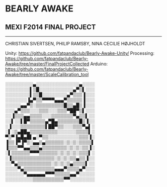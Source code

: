 # BEARLY AWAKE
## MEXI F2014 FINAL PROJECT

***

CHRISTIAN SIVERTSEN, PHILIP RAMSBY, NINA CECILIE HØJHOLDT

Unity: https://github.com/fatpandaclub/Bearly-Awake-Unity/
Processing: https://github.com/fatpandaclub/Bearly-Awake/tree/master/FinalProjectCollected 
Arduino: https://github.com/fatpandaclub/Bearly-Awake/tree/master/ScaleCalibration_tool


░░░░░░░░░▄░░░░░░░░░░░░░░▄░░░░
░░░░░░░░▌▒█░░░░░░░░░░░▄▀▒▌░░░
░░░░░░░░▌▒▒█░░░░░░░░▄▀▒▒▒▐░░░
░░░░░░░▐▄▀▒▒▀▀▀▀▄▄▄▀▒▒▒▒▒▐░░░
░░░░░▄▄▀▒░▒▒▒▒▒▒▒▒▒█▒▒▄█▒▐░░░
░░░▄▀▒▒▒░░░▒▒▒░░░▒▒▒▀██▀▒▌░░░
░░▐▒▒▒▄▄▒▒▒▒░░░▒▒▒▒▒▒▒▀▄▒▒▌░░
░░▌░░▌█▀▒▒▒▒▒▄▀█▄▒▒▒▒▒▒▒█▒▐░░
░▐░░░▒▒▒▒▒▒▒▒▌██▀▒▒░░░▒▒▒▀▄▌░
░▌░▒▄██▄▒▒▒▒▒▒▒▒▒░░░░░░▒▒▒▒▌░
▀▒▀▐▄█▄█▌▄░▀▒▒░░░░░░░░░░▒▒▒▐░
▐▒▒▐▀▐▀▒░▄▄▒▄▒▒▒▒▒▒░▒░▒░▒▒▒▒▌
▐▒▒▒▀▀▄▄▒▒▒▄▒▒▒▒▒▒▒▒░▒░▒░▒▒▐░
░▌▒▒▒▒▒▒▀▀▀▒▒▒▒▒▒░▒░▒░▒░▒▒▒▌░
░▐▒▒▒▒▒▒▒▒▒▒▒▒▒▒░▒░▒░▒▒▄▒▒▐░░
░░▀▄▒▒▒▒▒▒▒▒▒▒▒░▒░▒░▒▄▒▒▒▒▌░░
░░░░▀▄▒▒▒▒▒▒▒▒▒▒▄▄▄▀▒▒▒▒▄▀░░░
░░░░░░▀▄▄▄▄▄▄▀▀▀▒▒▒▒▒▄▄▀░░░░░
░░░░░░░░░▒▒▒▒▒▒▒▒▒▒▀▀░░░░░░░░
